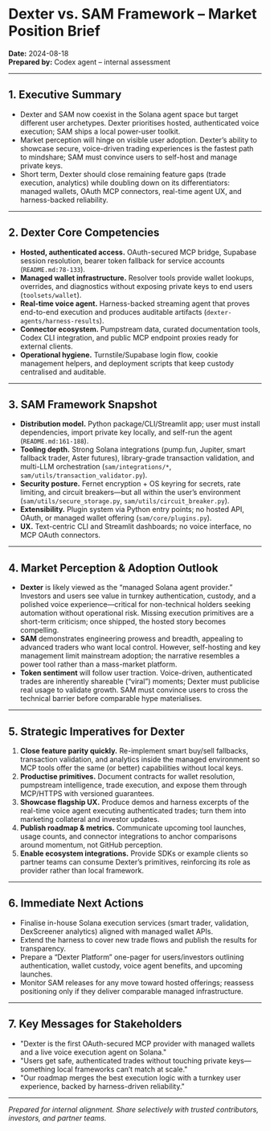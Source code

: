 # Dexter vs. SAM Framework – Market Position Brief

**Date:** 2024-08-18  
**Prepared by:** Codex agent – internal assessment

---

## 1. Executive Summary
- Dexter and SAM now coexist in the Solana agent space but target different user archetypes. Dexter prioritises hosted, authenticated voice execution; SAM ships a local power-user toolkit. 
- Market perception will hinge on visible user adoption. Dexter’s ability to showcase secure, voice-driven trading experiences is the fastest path to mindshare; SAM must convince users to self-host and manage private keys.
- Short term, Dexter should close remaining feature gaps (trade execution, analytics) while doubling down on its differentiators: managed wallets, OAuth MCP connectors, real-time agent UX, and harness-backed reliability.

---

## 2. Dexter Core Competencies
- **Hosted, authenticated access.** OAuth-secured MCP bridge, Supabase session resolution, bearer token fallback for service accounts (`README.md:78-133`).
- **Managed wallet infrastructure.** Resolver tools provide wallet lookups, overrides, and diagnostics without exposing private keys to end users (`toolsets/wallet`).
- **Real-time voice agent.** Harness-backed streaming agent that proves end-to-end execution and produces auditable artifacts (`dexter-agents/harness-results`).
- **Connector ecosystem.** Pumpstream data, curated documentation tools, Codex CLI integration, and public MCP endpoint proxies ready for external clients.
- **Operational hygiene.** Turnstile/Supabase login flow, cookie management helpers, and deployment scripts that keep custody centralised and auditable.

---

## 3. SAM Framework Snapshot
- **Distribution model.** Python package/CLI/Streamlit app; user must install dependencies, import private key locally, and self-run the agent (`README.md:161-188`).
- **Tooling depth.** Strong Solana integrations (pump.fun, Jupiter, smart fallback trader, Aster futures), library-grade transaction validation, and multi-LLM orchestration (`sam/integrations/*`, `sam/utils/transaction_validator.py`).
- **Security posture.** Fernet encryption + OS keyring for secrets, rate limiting, and circuit breakers—but all within the user’s environment (`sam/utils/secure_storage.py`, `sam/utils/circuit_breaker.py`).
- **Extensibility.** Plugin system via Python entry points; no hosted API, OAuth, or managed wallet offering (`sam/core/plugins.py`).
- **UX.** Text-centric CLI and Streamlit dashboards; no voice interface, no MCP OAuth connectors.

---

## 4. Market Perception & Adoption Outlook
- **Dexter** is likely viewed as the “managed Solana agent provider.” Investors and users see value in turnkey authentication, custody, and a polished voice experience—critical for non-technical holders seeking automation without operational risk. Missing execution primitives are a short-term criticism; once shipped, the hosted story becomes compelling.
- **SAM** demonstrates engineering prowess and breadth, appealing to advanced traders who want local control. However, self-hosting and key management limit mainstream adoption; the narrative resembles a power tool rather than a mass-market platform.
- **Token sentiment** will follow user traction. Voice-driven, authenticated trades are inherently shareable (“viral”) moments; Dexter must publicise real usage to validate growth. SAM must convince users to cross the technical barrier before comparable hype materialises.

---

## 5. Strategic Imperatives for Dexter
1. **Close feature parity quickly.** Re-implement smart buy/sell fallbacks, transaction validation, and analytics inside the managed environment so MCP tools offer the same (or better) capabilities without local keys.
2. **Productise primitives.** Document contracts for wallet resolution, pumpstream intelligence, trade execution, and expose them through MCP/HTTPS with versioned guarantees.
3. **Showcase flagship UX.** Produce demos and harness excerpts of the real-time voice agent executing authenticated trades; turn them into marketing collateral and investor updates.
4. **Publish roadmap & metrics.** Communicate upcoming tool launches, usage counts, and connector integrations to anchor comparisons around momentum, not GitHub perception.
5. **Enable ecosystem integrations.** Provide SDKs or example clients so partner teams can consume Dexter’s primitives, reinforcing its role as provider rather than local framework.

---

## 6. Immediate Next Actions
- Finalise in-house Solana execution services (smart trader, validation, DexScreener analytics) aligned with managed wallet APIs.
- Extend the harness to cover new trade flows and publish the results for transparency.
- Prepare a “Dexter Platform” one-pager for users/investors outlining authentication, wallet custody, voice agent benefits, and upcoming launches.
- Monitor SAM releases for any move toward hosted offerings; reassess positioning only if they deliver comparable managed infrastructure.

---

## 7. Key Messages for Stakeholders
- "Dexter is the first OAuth-secured MCP provider with managed wallets and a live voice execution agent on Solana." 
- "Users get safe, authenticated trades without touching private keys—something local frameworks can’t match at scale." 
- "Our roadmap merges the best execution logic with a turnkey user experience, backed by harness-driven reliability." 

---

*Prepared for internal alignment. Share selectively with trusted contributors, investors, and partner teams.*
